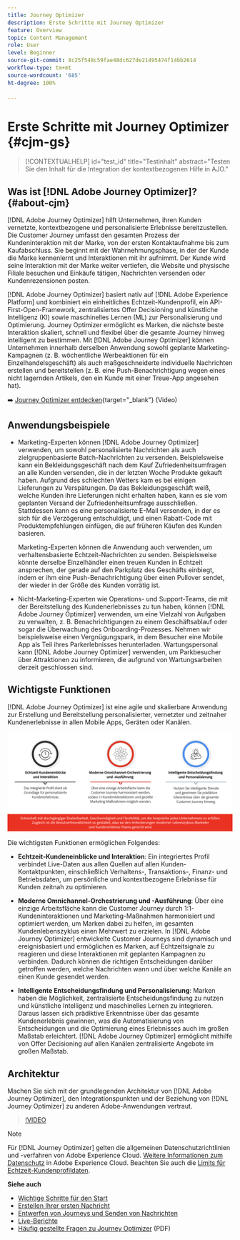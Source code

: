 ```yaml
---
title: Journey Optimizer
description: Erste Schritte mit Journey Optimizer
feature: Overview
topic: Content Management
role: User
level: Beginner
source-git-commit: 8c25f548c59fae48dc627de21495474f14bb2614
workflow-type: tm+mt
source-wordcount: '685'
ht-degree: 100%

---
```


# Erste Schritte mit Journey Optimizer {#cjm-gs}

>[!CONTEXTUALHELP]
>id="test_id"
>title="Testinhalt"
>abstract="Testen Sie den Inhalt für die Integration der kontextbezogenen Hilfe in AJO."

## Was ist [!DNL Adobe Journey Optimizer]?{#about-cjm}

[!DNL Adobe Journey Optimizer] hilft Unternehmen, ihren Kunden vernetzte, kontextbezogene und personalisierte Erlebnisse bereitzustellen. Die Customer Journey umfasst den gesamten Prozess der Kundeninteraktion mit der Marke, von der ersten Kontaktaufnahme bis zum Kaufabschluss. Sie beginnt mit der Wahrnehmungsphase, in der der Kunde die Marke kennenlernt und Interaktionen mit ihr aufnimmt. Der Kunde wird seine Interaktion mit der Marke weiter vertiefen, die Website und physische Filiale besuchen und Einkäufe tätigen, Nachrichten versenden oder Kundenrezensionen posten.

[!DNL Adobe Journey Optimizer] basiert nativ auf [!DNL Adobe Experience Platform] und kombiniert ein einheitliches Echtzeit-Kundenprofil, ein API-First-Open-Framework, zentralisiertes Offer Decisioning und künstliche Intelligenz (KI) sowie maschinelles Lernen (ML) zur Personalisierung und Optimierung. Journey Optimizer ermöglicht es Marken, die nächste beste Interaktion skaliert, schnell und flexibel über die gesamte Journey hinweg intelligent zu bestimmen. Mit [!DNL Adobe Journey Optimizer] können Unternehmen innerhalb derselben Anwendung sowohl geplante Marketing-Kampagnen (z. B. wöchentliche Werbeaktionen für ein Einzelhandelsgeschäft) als auch maßgeschneiderte individuelle Nachrichten erstellen und bereitstellen (z. B. eine Push-Benachrichtigung wegen eines nicht lagernden Artikels, den ein Kunde mit einer Treue-App angesehen hat).

➡️ [Journey Optimizer entdecken](https://experienceleague.adobe.com/docs/journey-optimizer-learn/tutorials/introduction-to-journey-optimizer/introduction.html?lang=de){target=&quot;_blank&quot;} (Video)


## Anwendungsbeispiele

* Marketing-Experten können [!DNL Adobe Journey Optimizer] verwenden, um sowohl personalisierte Nachrichten als auch zielgruppenbasierte Batch-Nachrichten zu versenden. Beispielsweise kann ein Bekleidungsgeschäft nach dem Kauf Zufriedenheitsumfragen an alle Kunden versenden, die in der letzten Woche Produkte gekauft haben. Aufgrund des schlechten Wetters kam es bei einigen Lieferungen zu Verspätungen. Da das Bekleidungsgeschäft weiß, welche Kunden ihre Lieferungen nicht erhalten haben, kann es sie vom geplanten Versand der Zufriedenheitsumfrage ausschließen. Stattdessen kann es eine personalisierte E-Mail versenden, in der es sich für die Verzögerung entschuldigt, und einen Rabatt-Code mit Produktempfehlungen einfügen, die auf früheren Käufen des Kunden basieren.

   Marketing-Experten können die Anwendung auch verwenden, um verhaltensbasierte Echtzeit-Nachrichten zu senden. Beispielsweise könnte derselbe Einzelhändler einen treuen Kunden in Echtzeit ansprechen, der gerade auf den Parkplatz des Geschäfts einbiegt, indem er ihm eine Push-Benachrichtigung über einen Pullover sendet, der wieder in der Größe des Kunden vorrätig ist.

* Nicht-Marketing-Experten wie Operations- und Support-Teams, die mit der Bereitstellung des Kundenerlebnisses zu tun haben, können [!DNL Adobe Journey Optimizer] verwenden, um eine Vielzahl von Aufgaben zu verwalten, z. B. Benachrichtigungen zu einem Geschäftsablauf oder sogar die Überwachung des Onboarding-Prozesses. Nehmen wir beispielsweise einen Vergnügungspark, in dem Besucher eine Mobile App als Teil ihres Parkerlebnisses herunterladen. Wartungspersonal kann [!DNL Adobe Journey Optimizer] verwenden, um Parkbesucher über Attraktionen zu informieren, die aufgrund von Wartungsarbeiten derzeit geschlossen sind.

## Wichtigste Funktionen

[!DNL Adobe Journey Optimizer] ist eine agile und skalierbare Anwendung zur Erstellung und Bereitstellung personalisierter, vernetzter und zeitnaher Kundenerlebnisse in allen Mobile Apps, Geräten oder Kanälen.

![](assets/ajo-capabilities.png)

Die wichtigsten Funktionen ermöglichen Folgendes:

* **Echtzeit-Kundeneinblicke und Interaktion**: Ein integriertes Profil verbindet Live-Daten aus allen Quellen auf allen Kunden-Kontaktpunkten, einschließlich Verhaltens-, Transaktions-, Finanz- und Betriebsdaten, um persönliche und kontextbezogene Erlebnisse für Kunden zeitnah zu optimieren.

* **Moderne Omnichannel-Orchestrierung und -Ausführung**: Über eine einzige Arbeitsfläche kann die Customer Journey durch 1:1-Kundeninteraktionen und Marketing-Maßnahmen harmonisiert und optimiert werden, um Marken dabei zu helfen, im gesamten Kundenlebenszyklus einen Mehrwert zu erzielen. In [!DNL Adobe Journey Optimizer] entwickelte Customer Journeys sind dynamisch und ereignisbasiert und ermöglichen es Marken, auf Echtzeitsignale zu reagieren und diese Interaktionen mit geplanten Kampagnen zu verbinden. Dadurch können die richtigen Entscheidungen darüber getroffen werden, welche Nachrichten wann und über welche Kanäle an einen Kunde gesendet werden.

* **Intelligente Entscheidungsfindung und Personalisierung**: Marken haben die Möglichkeit, zentralisierte Entscheidungsfindung zu nutzen und künstliche Intelligenz und maschinelles Lernen zu integrieren. Daraus lassen sich prädiktive Erkenntnisse über das gesamte Kundenerlebnis gewinnen, was die Automatisierung von Entscheidungen und die Optimierung eines Erlebnisses auch im großen Maßstab erleichtert. [!DNL Adobe Journey Optimizer] ermöglicht mithilfe von Offer Decisioning auf allen Kanälen zentralisierte Angebote im großen Maßstab.

## Architektur

Machen Sie sich mit der grundlegenden Architektur von [!DNL Adobe Journey Optimizer], den Integrationspunkten und der Beziehung von [!DNL Journey Optimizer] zu anderen Adobe-Anwendungen vertraut.

>[!VIDEO](https://video.tv.adobe.com/v/334205?quality=12)


>[!NOTE]
>
> Für [!DNL Journey Optimizer] gelten die allgemeinen Datenschutzrichtlinien und -verfahren von Adobe Experience Cloud. [Weitere Informationen zum Datenschutz](https://www.adobe.com/de/privacy/experience-cloud.html) in Adobe Experience Cloud.
> Beachten Sie auch die [Limits für Echtzeit-Kundenprofildaten](https://experienceleague.adobe.com/docs/experience-platform/profile/guardrails.html?lang=de).


**Siehe auch**

* [Wichtige Schritte für den Start](quick-start.md)
* [Erstellen Ihrer ersten Nachricht](get-started-content.md)
* [Entwerfen von Journeys und Senden von Nachrichten](building-journeys/journey-gs.md)
* [Live-Berichte](reports/live-report.md)
* [Häufig gestellte Fragen zu Journey Optimizer](assets/do-not-localize/AJO-FAQ.pdf) (PDF)
